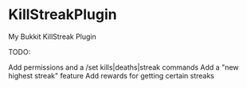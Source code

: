 # KillStreakPlugin
My Bukkit KillStreak Plugin

TODO:

Add permissions and a /set kills|deaths|streak commands
Add a "new highest streak" feature
Add rewards for getting certain streaks
